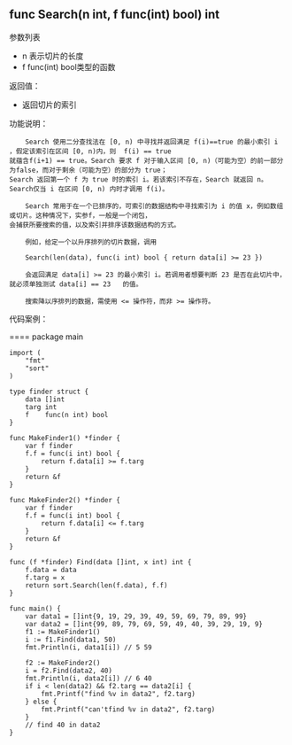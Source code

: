 ## func Search(n int, f func(int) bool) int 

参数列表

- n 表示切片的长度
- f func(int) bool类型的函数

返回值：

- 返回切片的索引

功能说明：
		
		Search 使用二分查找法在 [0, n) 中寻找并返回满足 f(i)==true 的最小索引 i ，假定该索引在区间 [0, n)内，则	f(i) == true 
	就蕴含f(i+1) == true。Search 要求 f 对于输入区间 [0, n)（可能为空）的前一部分为false，而对于剩余（可能为空）的部分为 true；
	Search 返回第一个 f 为 true 时的索引 i。若该索引不存在，Search 就返回 n。Search仅当 i 在区间 [0, n) 内时才调用 f(i)。
		
		Search 常用于在一个已排序的，可索引的数据结构中寻找索引为 i 的值 x，例如数组或切片。这种情况下，实参f，一般是一个闭包，
	会捕获所要搜索的值，以及索引并排序该数据结构的方式。
		
		例如，给定一个以升序排列的切片数据，调用
		
		Search(len(data), func(i int) bool { return data[i] >= 23 })
		
		会返回满足 data[i] >= 23 的最小索引 i。若调用者想要判断 23 是否在此切片中，就必须单独测试 data[i] == 23	的值。
		
		搜索降以序排列的数据，需使用 <= 操作符，而非 >= 操作符。	
		
代码案例：

====
	package main
	
	import (
		"fmt"
		"sort"
	)
	
	type finder struct {
		data []int
		targ int
		f    func(n int) bool
	}
	
	func MakeFinder1() *finder {
		var f finder
		f.f = func(i int) bool {
			return f.data[i] >= f.targ
		}
		return &f
	}
	
	func MakeFinder2() *finder {
		var f finder
		f.f = func(i int) bool {
			return f.data[i] <= f.targ
		}
		return &f
	}
	
	func (f *finder) Find(data []int, x int) int {
		f.data = data
		f.targ = x
		return sort.Search(len(f.data), f.f)
	}
	
	func main() {
		var data1 = []int{9, 19, 29, 39, 49, 59, 69, 79, 89, 99}
		var data2 = []int{99, 89, 79, 69, 59, 49, 40, 39, 29, 19, 9}
		f1 := MakeFinder1()
		i := f1.Find(data1, 50)
		fmt.Println(i, data1[i]) // 5 59
	
		f2 := MakeFinder2()
		i = f2.Find(data2, 40)
		fmt.Println(i, data2[i]) // 6 40
		if i < len(data2) && f2.targ == data2[i] {
			fmt.Printf("find %v in data2", f2.targ)
		} else {
			fmt.Printf("can'tfind %v in data2", f2.targ)
		}
		// find 40 in data2 
	}

